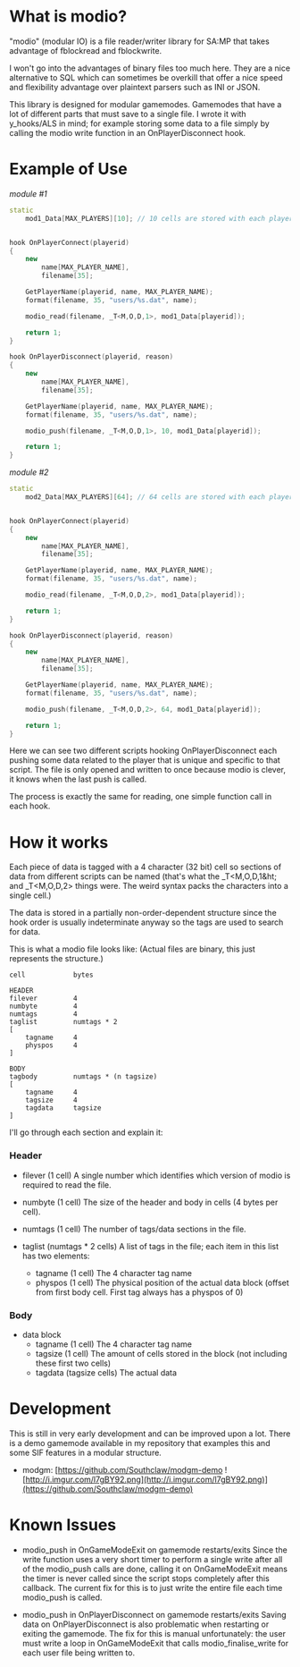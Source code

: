 # What is modio?

"modio" (modular IO) is a file reader/writer library for SA:MP that takes advantage of fblockread and fblockwrite.

I won't go into the advantages of binary files too much here. They are a nice alternative to SQL which can sometimes be overkill that offer a nice speed and flexibility advantage over plaintext parsers such as INI or JSON.

This library is designed for modular gamemodes. Gamemodes that have a lot of different parts that must save to a single file. I wrote it with y_hooks/ALS in mind; for example storing some data to a file simply by calling the modio write function in an OnPlayerDisconnect hook.
<!--more-->

# Example of Use

*module #1*
```cpp
static
    mod1_Data[MAX_PLAYERS][10]; // 10 cells are stored with each player


hook OnPlayerConnect(playerid)
{
    new
        name[MAX_PLAYER_NAME],
        filename[35];

    GetPlayerName(playerid, name, MAX_PLAYER_NAME);
    format(filename, 35, "users/%s.dat", name);

    modio_read(filename, _T<M,O,D,1>, mod1_Data[playerid]);

    return 1;
}

hook OnPlayerDisconnect(playerid, reason)
{
    new
        name[MAX_PLAYER_NAME],
        filename[35];

    GetPlayerName(playerid, name, MAX_PLAYER_NAME);
    format(filename, 35, "users/%s.dat", name);

    modio_push(filename, _T<M,O,D,1>, 10, mod1_Data[playerid]);

    return 1;
}
```

*module #2*
```cpp
static
    mod2_Data[MAX_PLAYERS][64]; // 64 cells are stored with each player


hook OnPlayerConnect(playerid)
{
    new
        name[MAX_PLAYER_NAME],
        filename[35];

    GetPlayerName(playerid, name, MAX_PLAYER_NAME);
    format(filename, 35, "users/%s.dat", name);

    modio_read(filename, _T<M,O,D,2>, mod1_Data[playerid]);

    return 1;
}

hook OnPlayerDisconnect(playerid, reason)
{
    new
        name[MAX_PLAYER_NAME],
        filename[35];

    GetPlayerName(playerid, name, MAX_PLAYER_NAME);
    format(filename, 35, "users/%s.dat", name);

    modio_push(filename, _T<M,O,D,2>, 64, mod1_Data[playerid]);

    return 1;
}
```

Here we can see two different scripts hooking OnPlayerDisconnect each pushing some data related to the player that is unique and specific to that script. The file is only opened and written to once because modio is clever, it knows when the last push is called.

The process is exactly the same for reading, one simple function call in each hook.


# How it works

Each piece of data is tagged with a 4 character (32 bit) cell so sections of data from different scripts can be named (that's what the _T&lt;M,O,D,1&ht; and _T&lt;M,O,D,2&gt; things were. The weird syntax packs the characters into a single cell.)

The data is stored in a partially non-order-dependent structure since the hook order is usually indeterminate anyway so the tags are used to search for data.

This is what a modio file looks like:
(Actual files are binary, this just represents the structure.)
```
cell            bytes

HEADER
filever         4
numbyte         4
numtags         4
taglist         numtags * 2
[
    tagname     4
    physpos     4
]

BODY
tagbody         numtags * (n tagsize)
[
    tagname     4
    tagsize     4
    tagdata     tagsize
]

```
I'll go through each section and explain it:

### Header

- filever (1 cell)
  A single number which identifies which version of modio is required to read the file.

- numbyte (1 cell)
  The size of the header and body in cells (4 bytes per cell).

- numtags (1 cell)
  The number of tags/data sections in the file.

- taglist (numtags * 2 cells)
  A list of tags in the file; each item in this list has two elements:
  - tagname (1 cell)
    The 4 character tag name
  - physpos (1 cell)
    The physical position of the actual data block (offset from first body cell. First tag always has a physpos of 0)


### Body

- data block
  - tagname (1 cell)
    The 4 character tag name
  - tagsize (1 cell)
    The amount of cells stored in the block (not including these first two cells)
  - tagdata (tagsize cells)
    The actual data


# Development

This is still in very early development and can be improved upon a lot.
There is a demo gamemode available in my repository that examples this and some SIF features in a modular structure.

- modgm: [https://github.com/Southclaw/modgm-demo ![http://i.imgur.com/l7gBY92.png](http://i.imgur.com/l7gBY92.png)](https://github.com/Southclaw/modgm-demo)


# Known Issues

- modio_push in OnGameModeExit on gamemode restarts/exits
  Since the write function uses a very short timer to perform a single write after all of the modio_push calls are done, calling it on OnGameModeExit means the timer is never called since the script stops completely after this callback. The current fix for this is to just write the entire file each time modio_push is called.


- modio_push in OnPlayerDisconnect on gamemode restarts/exits
  Saving data on OnPlayerDisconnect is also problematic when restarting or exiting the gamemode. The fix for this is manual unfortunately: the user must write a loop in OnGameModeExit that calls modio_finalise_write for each user file being written to.
